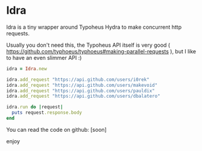 # Idra

Idra is a tiny wrapper around Typoheus Hydra to make concurrent http requests.

Usually you don't need this, the Typoheus API itself is very good ( https://github.com/typhoeus/typhoeus#making-parallel-requests ), but I like to have an even slimmer API :)


```rb
idra = Idra.new

idra.add_request "https://api.github.com/users/i0rek"
idra.add_request "https://api.github.com/users/makevoid"
idra.add_request "https://api.github.com/users/pauldix"
idra.add_request "https://api.github.com/users/dbalatero"

idra.run do |request|
  puts request.response.body
end
```

You can read the code on github: [soon]

enjoy
